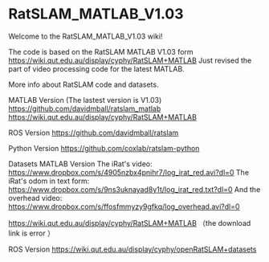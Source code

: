 # RatSLAM_MATLAB_V1.03

Welcome to the RatSLAM_MATLAB_V1.03 wiki! 

The code is based on the RatSLAM MATLAB V1.03 form https://wiki.qut.edu.au/display/cyphy/RatSLAM+MATLAB Just revised the part of video processing code for the latest MATLAB.

More info about RatSLAM code and datasets.

MATLAB Version (The lastest version is V1.03) https://github.com/davidmball/ratslam_matlab https://wiki.qut.edu.au/display/cyphy/RatSLAM+MATLAB

ROS Version https://github.com/davidmball/ratslam

Python Version https://github.com/coxlab/ratslam-python

Datasets MATLAB Version The iRat's video: https://www.dropbox.com/s/4905nzbx4pnihr7/log_irat_red.avi?dl=0 The iRat's odom in text form: https://www.dropbox.com/s/9ns3uknayad8y1t/log_irat_red.txt?dl=0 And the overhead video: https://www.dropbox.com/s/ffosfmmyzy9gfkq/log_overhead.avi?dl=0

https://wiki.qut.edu.au/display/cyphy/RatSLAM+MATLAB （the download link is error ）

ROS Version https://wiki.qut.edu.au/display/cyphy/openRatSLAM+datasets
